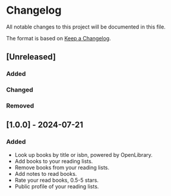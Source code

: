 # Changelog

All notable changes to this project will be documented in this file.

The format is based on [Keep a Changelog](https://keepachangelog.com/en/1.1.0/).

## [Unreleased]

### Added

### Changed

### Removed


## [1.0.0] - 2024-07-21

### Added

- Look up books by title or isbn, powered by OpenLibrary.
- Add books to your reading lists.
- Remove books from your reading lists.
- Add notes to read books.
- Rate your read books, 0.5-5 stars.
- Public profile of your reading lists.